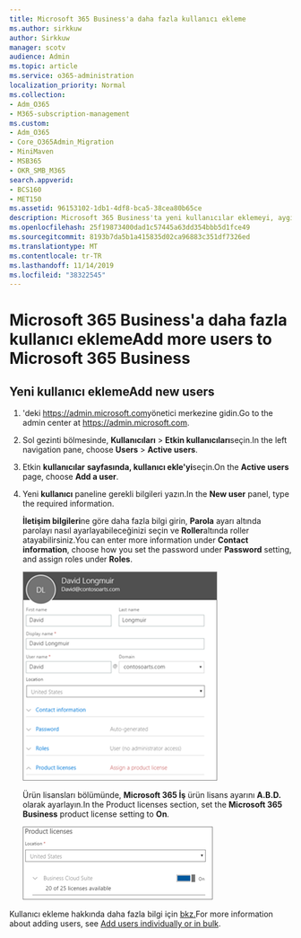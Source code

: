 ```yaml
---
title: Microsoft 365 Business'a daha fazla kullanıcı ekleme
ms.author: sirkkuw
author: Sirkkuw
manager: scotv
audience: Admin
ms.topic: article
ms.service: o365-administration
localization_priority: Normal
ms.collection:
- Adm_O365
- M365-subscription-management
ms.custom:
- Adm_O365
- Core_O365Admin_Migration
- MiniMaven
- MSB365
- OKR_SMB_M365
search.appverid:
- BCS160
- MET150
ms.assetid: 96153102-1db1-4df8-bca5-38cea80b65ce
description: Microsoft 365 Business'ta yeni kullanıcılar eklemeyi, aygıtlarını nasıl güvene atamayı ve rolleri nasıl atayabilirsiniz öğrenin.
ms.openlocfilehash: 25f19873400dad1c57445a63dd354bbb5d1fce49
ms.sourcegitcommit: 8193b7da5b1a415835d02ca96883c351df7326ed
ms.translationtype: MT
ms.contentlocale: tr-TR
ms.lasthandoff: 11/14/2019
ms.locfileid: "38322545"
---
```

# <a name="add-more-users-to-microsoft-365-business"></a><span data-ttu-id="00094-103">Microsoft 365 Business'a daha fazla kullanıcı ekleme</span><span class="sxs-lookup"><span data-stu-id="00094-103">Add more users to Microsoft 365 Business</span></span>

## <a name="add-new-users"></a><span data-ttu-id="00094-104">Yeni kullanıcı ekleme</span><span class="sxs-lookup"><span data-stu-id="00094-104">Add new users</span></span>

1. <span data-ttu-id="00094-105">'deki <a href="https://go.microsoft.com/fwlink/p/?linkid=837890" target="_blank">https://admin.microsoft.com</a>yönetici merkezine gidin.</span><span class="sxs-lookup"><span data-stu-id="00094-105">Go to the admin center at <a href="https://go.microsoft.com/fwlink/p/?linkid=837890" target="_blank">https://admin.microsoft.com</a>.</span></span> 
2. <span data-ttu-id="00094-106">Sol gezinti bölmesinde, **Kullanıcıları** \> **Etkin kullanıcıları**seçin.</span><span class="sxs-lookup"><span data-stu-id="00094-106">In the left navigation pane, choose **Users** \> **Active users**.</span></span>
3. <span data-ttu-id="00094-107">Etkin **kullanıcılar** **sayfasında, kullanıcı ekle'yi**seçin.</span><span class="sxs-lookup"><span data-stu-id="00094-107">On the **Active users** page, choose **Add a user**.</span></span>
4. <span data-ttu-id="00094-108">Yeni **kullanıcı** paneline gerekli bilgileri yazın.</span><span class="sxs-lookup"><span data-stu-id="00094-108">In the **New user** panel, type the required information.</span></span> 
  
    <span data-ttu-id="00094-109">**İletişim bilgileri**ne göre daha fazla bilgi girin, **Parola** ayarı altında parolayı nasıl ayarlayabileceğinizi seçin ve **Roller**altında roller atayabilirsiniz.</span><span class="sxs-lookup"><span data-stu-id="00094-109">You can enter more information under **Contact information**, choose how you set the password under **Password** setting, and assign roles under **Roles**.</span></span>
      
    ![Enter user information in the New user card](media/f04d39ca-48be-4868-8330-8552a4754c8b.png)
      
    <span data-ttu-id="00094-111">Ürün lisansları bölümünde, **Microsoft 365 İş** ürün lisans ayarını **A.B.D.** olarak ayarlayın.</span><span class="sxs-lookup"><span data-stu-id="00094-111">In the Product licenses section, set the **Microsoft 365 Business** product license setting to **On**.</span></span>
      
    ![Set the license setting to On position](media/7404f7f7-93bc-44a3-9ffb-4208b5b17402.png)
  
<span data-ttu-id="00094-113">Kullanıcı ekleme hakkında daha fazla bilgi için [bkz.](https://docs.microsoft.com/office365/admin/add-users/add-users)</span><span class="sxs-lookup"><span data-stu-id="00094-113">For  more information about adding users, see [Add users individually or in bulk](https://docs.microsoft.com/office365/admin/add-users/add-users).</span></span>
  
